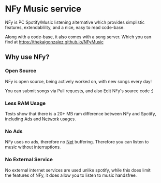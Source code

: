 # NFy Music service

NFy is PC Spotify/Music listening alternative which provides simplistic features, extendablility, and a nice, easy to read code-base.

Along with a code-base, it also comes with a song server. Which you can find at https://thekaigonzalez.github.io/NFyMusic

## Why use NFy?

### Open Source

NFy is open source, being actively worked on, with new songs every day!

You can submit songs via Pull requests, and also Edit NFy's source code :)

### Less RAM Usage

Tests show that there is a 20+ MB ram difference between NFy and Spotify, including [Ads](#no-ads) and [Network](#no-external-service) usages.

### No Ads

NFy uses no ads, therefore no [Net](#no-external-service) buffering. Therefore you can listen to music without interruptions.

### No External Service

No external internet services are used unlike spotify, while this does limit the features of NFy, it does allow you to listen to music handsfree.